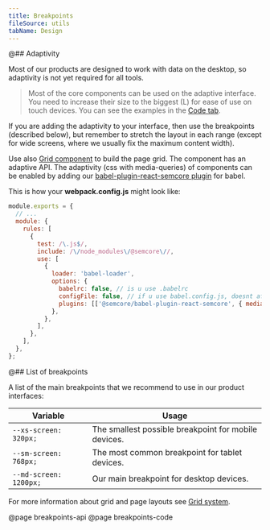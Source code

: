 ```yaml
---
title: Breakpoints
fileSource: utils
tabName: Design
---
```


@## Adaptivity

Most of our products are designed to work with data on the desktop, so adaptivity is not yet required for all tools.

> Most of the core components can be used on the adaptive interface. You need to increase their size to the biggest (L) for ease of use on touch devices. You can see the examples in the [Code tab](/layout/breakpoints/breakpoints-code/).

If you are adding the adaptivity to your interface, then use the breakpoints (described below), but remember to stretch the layout in each range (except for wide screens, where we usually fix the maximum content width).

Use also [Grid component](/layout/grid-system/) to build the page grid. The component has an adaptive API.
The adaptivity (css with media-queries) of components can be enabled by adding our [babel-plugin-react-semcore plugin](https://github.com/semrush/intergalactic/blob/master/tools/babel-plugin-react-semcore/README.md) for babel.

This is how your **webpack.config.js** might look like:

```js
module.exports = {
  // ...
  module: {
    rules: [
      {
        test: /\.js$/,
        include: /\/node_modules\/@semcore\//,
        use: [
          {
            loader: 'babel-loader',
            options: {
              babelrc: false, // is u use .babelrc
              configFile: false, // if u use babel.config.js, doesnt affect babelrc option https://babeljs.io/docs/en/options#configfile
              plugins: [['@semcore/babel-plugin-react-semcore', { media: true }]],
            },
          },
        ],
      },
    ],
  },
};
```

@## List of breakpoints

A list of the main breakpoints that we recommend to use in our product interfaces:

| Variable               | Usage                                                |
| ---------------------- | ---------------------------------------------------- |
| `--xs-screen: 320px;`  | The smallest possible breakpoint for mobile devices. |
| `--sm-screen: 768px;`  | The most common breakpoint for tablet devices.       |
| `--md-screen: 1200px;` | Our main breakpoint for desktop devices.             |

For more information about grid and page layouts see [Grid system](/layout/grid-system/).

@page breakpoints-api
@page breakpoints-code
